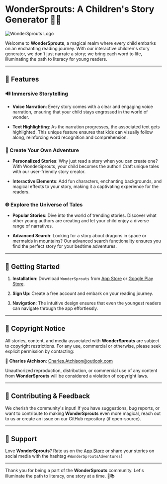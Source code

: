 # WonderSprouts: A Children's Story Generator 🌱📖

![WonderSprouts Logo](path_to_your_logo.png) 

Welcome to **WonderSprouts**, a magical realm where every child embarks on an enchanting reading journey. With our interactive children's story generator, we don't just narrate a story; we bring each word to life, illuminating the path to literacy for young readers.

---

## 🌟 Features

### 🔊 Immersive Storytelling

- **Voice Narration**: Every story comes with a clear and engaging voice narration, ensuring that your child stays engrossed in the world of wonder.
  
- **Text Highlighting**: As the narration progresses, the associated text gets highlighted. This unique feature ensures that kids can visually follow along, reinforcing word recognition and comprehension.

### 🎨 Create Your Own Adventure

- **Personalized Stories**: Why just read a story when you can create one? With WonderSprouts, your child becomes the author! Craft unique tales with our user-friendly story creator.

- **Interactive Elements**: Add fun characters, enchanting backgrounds, and magical effects to your story, making it a captivating experience for the readers.

### 🌐 Explore the Universe of Tales

- **Popular Stories**: Dive into the world of trending stories. Discover what other young authors are creating and let your child enjoy a diverse range of narratives.

- **Advanced Search**: Looking for a story about dragons in space or mermaids in mountains? Our advanced search functionality ensures you find the perfect story for your bedtime adventures.

---

## 🚀 Getting Started

1. **Installation**: Download `WonderSprouts` from [App Store](link_to_app_store) or [Google Play Store](link_to_play_store).

2. **Sign Up**: Create a free account and embark on your reading journey.

3. **Navigation**: The intuitive design ensures that even the youngest readers can navigate through the app effortlessly.

---

## 📜 Copyright Notice

All stories, content, and media associated with **WonderSprouts** are subject to copyright restrictions. For any use, commercial or otherwise, please seek explicit permission by contacting:

📧 **Charles Atchison**: Charles.Atchison@outlook.com

Unauthorized reproduction, distribution, or commercial use of any content from **WonderSprouts** will be considered a violation of copyright laws.

---

## 🤝 Contributing & Feedback

We cherish the community's input! If you have suggestions, bug reports, or want to contribute to making **WonderSprouts** even more magical, reach out to us or create an issue on our GitHub repository (if open-source).

---

## 💖 Support

Love **WonderSprouts**? Rate us on the [App Store](link_to_app_store_reviews) or share your stories on social media with the hashtag `#WonderSproutsAdventures`!

---

Thank you for being a part of the **WonderSprouts** community. Let's illuminate the path to literacy, one story at a time. 🌟📚


